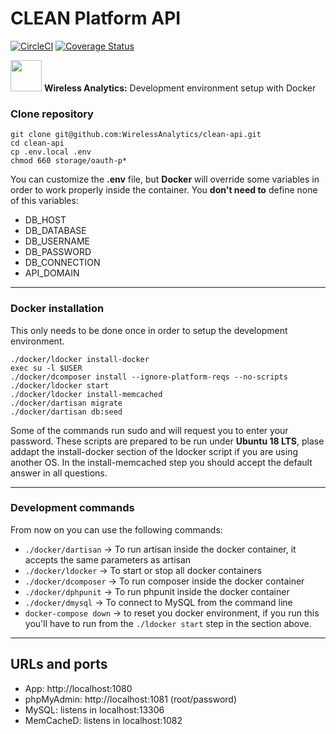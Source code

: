 # CLEAN Platform API

[![CircleCI](https://circleci.com/gh/WirelessAnalytics/clean-api.svg?style=svg&circle-token=c6b1c08cf02dda6a4e5c192397919064a63abdd3)](https://circleci.com/gh/WirelessAnalytics/clean-api) [![Coverage Status](https://coveralls.io/repos/github/WirelessAnalytics/clean-api/badge.svg?t=Gtw2zj)](https://coveralls.io/github/WirelessAnalytics/clean-api)

<img src="http://static.wirelessanalytics.com/shots/dumps_cdi_wa.jpg"  width="50" height="50">     **Wireless Analytics:** Development environment setup with Docker
### Clone repository

```
git clone git@github.com:WirelessAnalytics/clean-api.git
cd clean-api
cp .env.local .env
chmod 660 storage/oauth-p*
```

You can customize the **.env** file, but **Docker** will override some variables in order to work properly inside the container.
You **don't need to** define none of this variables:

- DB_HOST
- DB_DATABASE
- DB_USERNAME
- DB_PASSWORD
- DB_CONNECTION
- API_DOMAIN

---

### Docker installation

This only needs to be done once in order to setup the development environment.

```
./docker/ldocker install-docker
exec su -l $USER
./docker/dcomposer install --ignore-platform-reqs --no-scripts
./docker/ldocker start
./docker/ldocker install-memcached
./docker/dartisan migrate
./docker/dartisan db:seed
```

Some of the commands run sudo and will request you to enter your password.
These scripts are prepared to be run under **Ubuntu 18 LTS**, plase addapt the install-docker section of the ldocker script if you are using another OS.
In the install-memcached step you should accept the default answer in all questions.

---

### Development commands

From now on you can use the following commands:
- `./docker/dartisan` -> To run artisan inside the docker container, it accepts the same parameters as artisan
- `./docker/ldocker` -> To start or stop all docker containers
- `./docker/dcomposer` -> To run composer inside the docker container
- `./docker/dphpunit` -> To run phpunit inside the docker container
- `./docker/dmysql` -> To connect to MySQL from the command line
- `docker-compose down` -> to reset you docker environment, if you run this you'll have to run from the `./ldocker start` step in the section above.

---

## URLs and ports

- App: http://localhost:1080
- phpMyAdmin: http://localhost:1081 (root/password)
- MySQL: listens in localhost:13306
- MemCacheD: listens in localhost:1082
